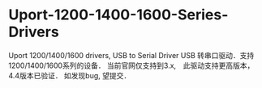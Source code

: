 # Uport-1200-1400-1600-Series-Drivers
Uport 1200/1400/1600 drivers,  USB to Serial Driver
USB 转串口驱动．支持1200/1400/1600系列的设备．
当前官网仅支持到3.x,　此驱动支持更高版本，4.4版本已验证．
如发现bug, 望提交．

